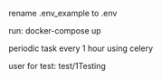 rename .env_example to .env

run: docker-compose up

periodic task every 1 hour using celery

user for test: test/1Testing


